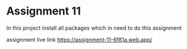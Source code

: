 # Assignment 11 

In this project install all packages which in need to do this assignment 


assignment live link
https://assignment-11-6f81a.web.app/
